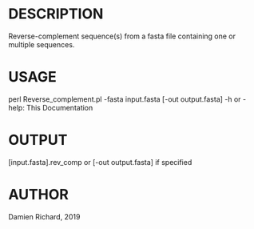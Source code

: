 # DESCRIPTION
Reverse-complement sequence(s) from a fasta file containing one or multiple sequences.

# USAGE

perl Reverse_complement.pl -fasta input.fasta [-out output.fasta] 
-h or -help:	This Documentation

# OUTPUT

[input.fasta].rev_comp or [-out output.fasta] if specified

# AUTHOR
  
   Damien Richard, 2019
